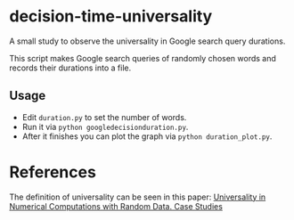 # decision-time-universality
A small study to observe the universality in Google search query durations.

This script makes Google search queries of randomly chosen words and records their durations into a file. 

## Usage
- Edit `duration.py` to set the number of words. 
- Run it via `python googledecisionduration.py`. 
- After it finishes you can plot the graph via `python duration_plot.py`.

# References
The definition of universality can be seen in this paper: [Universality in Numerical Computations with Random Data. Case Studies](http://arxiv.org/abs/1407.3829)
